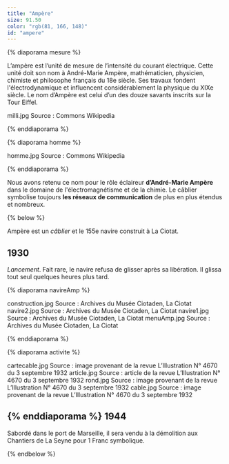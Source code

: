 ```yaml
---
title: "Ampère"
size: 91.50
color: "rgb(81, 166, 148)"
id: "ampere"
---
```


{% diaporama mesure %}


L’ampère est l’unité de mesure de l’intensité du courant électrique. Cette unité doit son nom à André-Marie Ampère, mathématicien, physicien, chimiste et philosophe français du 18e siècle. Ses travaux fondent l'électrodynamique et influencent considérablement la physique du XIXe siècle. Le nom d’Ampère est celui d’un des douze savants inscrits sur la Tour Eiffel.

milli.jpg
Source : Commons Wikipedia

{% enddiaporama %}


{% diaporama homme %}

homme.jpg
Source : Commons Wikipedia

{% enddiaporama %}


Nous avons retenu ce nom pour le rôle éclaireur **d’André-Marie Ampère** dans le domaine de l'électromagnétisme et de la chimie. Le câblier symbolise toujours **les réseaux de communication** de plus en plus étendus et nombreux.

{% below %}

Ampère est un _câblier_ et le 155e navire construit à La Ciotat.

1930
------------

_Lancement_. Fait rare, le navire refusa de glisser après sa libération. Il glissa tout seul quelques heures plus tard.

{% diaporama navireAmp %}

construction.jpg
Source : Archives du Musée Ciotaden, La Ciotat
navire2.jpg
Source : Archives du Musée Ciotaden, La Ciotat
navire1.jpg
Source : Archives du Musée Ciotaden, La Ciotat
menuAmp.jpg
Source : Archives du Musée Ciotaden, La Ciotat

{% enddiaporama %}

{% diaporama activite %}

cartecable.jpg
Source : image provenant de la revue L’Illustration N° 4670 du 3 septembre 1932
article.jpg
Source : article de la revue L’Illustration N° 4670 du 3 septembre 1932
rond.jpg
Source : image provenant de la revue L’Illustration N° 4670 du 3 septembre 1932
cable.jpg
Source : image provenant de la revue L’Illustration N° 4670 du 3 septembre 1932


{% enddiaporama %}
1944
------------

Sabordé dans le port de Marseille, il sera vendu à la démolition aux Chantiers de La Seyne pour 1 Franc symbolique.

{% endbelow %}
